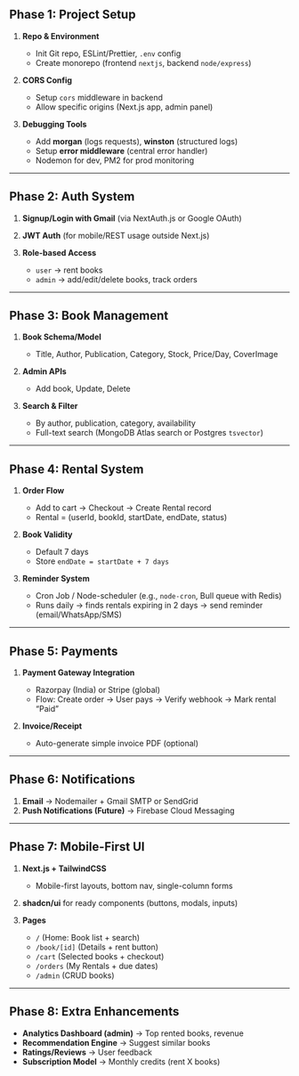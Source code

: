## **Phase 1: Project Setup**

1. **Repo & Environment**

   * Init Git repo, ESLint/Prettier, `.env` config
   * Create monorepo (frontend `nextjs`, backend `node/express`)

2. **CORS Config**

   * Setup `cors` middleware in backend
   * Allow specific origins (Next.js app, admin panel)

3. **Debugging Tools**

   * Add **morgan** (logs requests), **winston** (structured logs)
   * Setup **error middleware** (central error handler)
   * Nodemon for dev, PM2 for prod monitoring

---

## **Phase 2: Auth System**

1. **Signup/Login with Gmail** (via NextAuth.js or Google OAuth)
2. **JWT Auth** (for mobile/REST usage outside Next.js)
3. **Role-based Access**

   * `user` → rent books
   * `admin` → add/edit/delete books, track orders

---

## **Phase 3: Book Management**

1. **Book Schema/Model**

   * Title, Author, Publication, Category, Stock, Price/Day, CoverImage
2. **Admin APIs**

   * Add book, Update, Delete
3. **Search & Filter**

   * By author, publication, category, availability
   * Full-text search (MongoDB Atlas search or Postgres `tsvector`)

---

## **Phase 4: Rental System**

1. **Order Flow**

   * Add to cart → Checkout → Create Rental record
   * Rental = (userId, bookId, startDate, endDate, status)

2. **Book Validity**

   * Default 7 days
   * Store `endDate = startDate + 7 days`

3. **Reminder System**

   * Cron Job / Node-scheduler (e.g., `node-cron`, Bull queue with Redis)
   * Runs daily → finds rentals expiring in 2 days → send reminder (email/WhatsApp/SMS)

---

## **Phase 5: Payments**

1. **Payment Gateway Integration**

   * Razorpay (India) or Stripe (global)
   * Flow: Create order → User pays → Verify webhook → Mark rental “Paid”
2. **Invoice/Receipt**

   * Auto-generate simple invoice PDF (optional)

---

## **Phase 6: Notifications**

1. **Email** → Nodemailer + Gmail SMTP or SendGrid
2. **Push Notifications (Future)** → Firebase Cloud Messaging

---

## **Phase 7: Mobile-First UI**

1. **Next.js + TailwindCSS**

   * Mobile-first layouts, bottom nav, single-column forms
2. **shadcn/ui** for ready components (buttons, modals, inputs)
3. **Pages**

   * `/` (Home: Book list + search)
   * `/book/[id]` (Details + rent button)
   * `/cart` (Selected books + checkout)
   * `/orders` (My Rentals + due dates)
   * `/admin` (CRUD books)

---

## **Phase 8: Extra Enhancements**

* **Analytics Dashboard (admin)** → Top rented books, revenue
* **Recommendation Engine** → Suggest similar books
* **Ratings/Reviews** → User feedback
* **Subscription Model** → Monthly credits (rent X books)